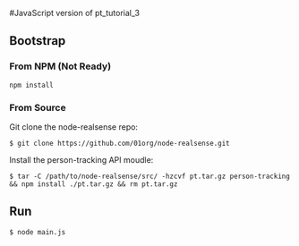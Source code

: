 #JavaScript version of pt_tutorial_3

## Bootstrap

### From NPM (Not Ready)
```
npm install
```

### From Source
Git clone the node-realsense repo:
```
$ git clone https://github.com/01org/node-realsense.git
```

Install the person-tracking API moudle:
```
$ tar -C /path/to/node-realsense/src/ -hzcvf pt.tar.gz person-tracking && npm install ./pt.tar.gz && rm pt.tar.gz
```

## Run

```
$ node main.js
```
